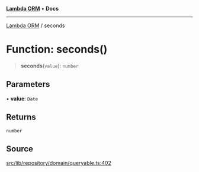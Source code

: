 [**Lambda ORM**](../README.md) • **Docs**

***

[Lambda ORM](../README.md) / seconds

# Function: seconds()

> **seconds**(`value`): `number`

## Parameters

• **value**: `Date`

## Returns

`number`

## Source

[src/lib/repository/domain/queryable.ts:402](https://github.com/lambda-orm/lambdaorm-base/blob/b218b3f63a52b1177feec1e7ed5eb0f37947c503/src/lib/repository/domain/queryable.ts#L402)
